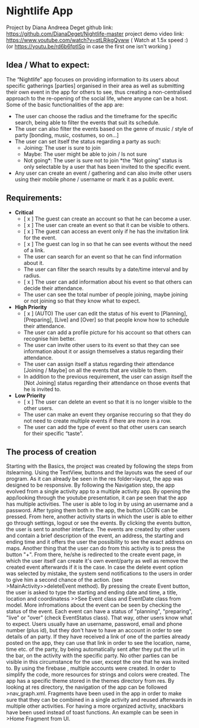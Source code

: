 # Nightlife App

Project by Diana Andreea Deget
github link: https://github.com/DianaDeget/Nightlife-master
project demo video link:  https://www.youtube.com/watch?v=qtLRjkgQyww ( Watch at 1.5x speed :) (or https://youtu.be/rd6b6fptISo in case the first one isn't working )

## Idea / What to expect:

The “Nightlife” app focuses on providing information to its users about specific gatherings [parties] organised in their area as well as submitting their own event in the app for others to see, thus creating a non-centralised approach to the re-opening of the social life, where anyone can be a host.
Some of the basic functionalities of the app are:

- The user can choose the radius and the timeframe for the specific search, being able to filter the events that suit its schedule.
- The user can also filter the events based on the genre of music / style of party [bonding, music, costumes, so on...]
- The user can set itself the status regarding a party as such:
    - Joining: The user is sure to join
    - Maybe: The user might be able to join / Is not sure
    - Not going*: The user is sure not to join
    *the “Not going” status is only selectable by a user that has been invited to the specific event.
- Any user can create an event / gathering and can also invite other users using their mobile phone / username or mark it as a public event.

## Requirements:

- **Critical**
    - [ x ] The guest can create an account so that he can become a user.
    - [ x ] The user can create an event so that it can be visible to others. 
    - [ x ] The guest can access an event only if he has the invitation link for the event.
    - [ x ] The guest can log in so that he can see events without the need of a link. 
    - The user can search for an event so that he can find information about it.
    - The user can filter the search results by a date/time interval and by radius.
    - [ x ] The user can add information about his event so that others can decide their attendance.
    - The user can see the total number of people joining, maybe joining or not joining so that they know what to expect.
- **High Priority**
    - [ x ] (AUTO) The user can edit the status of his event to [Planning], [Preparing], [Live] and [Over] so that people know how to schedule their attendance.
    - The user can add a profile picture for his account so that others can recognise him better.
    - The user can invite other users to its event so that they can see information about it or assign themselves a status regarding their attendance.
    - The user can assign itself a status regarding their attendance [Joining / Maybe] on all the events that are visible to them.
    - In addition to the previous requirement, the user can assign itself the [Not Joining] status regarding their attendance on those events that he is invited to.
- **Low Priority**
    - [ x ] The user can delete an event so that it is no longer visible to the other users.
    - The user can make an event they organise reccuring so that they do not need to create multiple events if there are more in a row.
    - The user can add the type of event so that other users can search for their specific “taste”.


## The process of creation
 Starting with the Basics, the project was created by following the steps from itslearning. Using the TextView, buttons and the layouts was the seed of our program.
As it can already be seen in the res folder>layout, the app was designed to be responsive. By following the Navigation step, the app evolved from a single activity app to a multiple activity app.
By opening the app/looking through the youtube presentation, it can pe seen that the app has multiple activities. The user is able to log in by using an username and a password. After typing them both in the app, the button LOGIN can be pressed.
From here, another activity starts in which the user is able to either go through settings, logout or see the events. By clicking the events button, the user is sent to another interface.
The events are created by other users and contain a brief description of the event, an address, the starting and ending time and it offers the user the possibility to see the exact address on maps.
Another thing that the user can do from this activity is to press the button "+". From there, he/she is redirected to the create event page, in which the user itself can create it's own event/party as well as remove the created event afterwards if it is the case.
In case the delete event option was selected by mistake, the system send notifications to the users in order to give him a second chance of the action. (see >MainActivity>>deleteEvent method).
By pressing the create Event button, the user is asked to type the starting and ending date and time, a title, location and coordinatess >>See Event class and EventDate class from model. More infromations about the event can be seen by checking the status of the event.
Each event can have a status of "planning", "preparing", "live" or "over" (check EventStatus class). That way, other users know what to expect. Users usually have an username, password, email and phone number (plus id), but they don't have to have an account in order to see details of an party. 
If they have received a link of one of the parties already posted on the app, they can use that link in order to see the location, name, time etc. of the party, by being automatically sent after they put the url in the bar, on the activity with the specific party.
No other parties can be visible in this circumstance for the user, except the one that he was invited to. 
By using the firebase , multiple accounts were created. In order to simplify the code, more resources for strings and colors were created. The app has a specific theme stored in the themes directory from res. By looking at res directory, the navigation of the app can be followed >nav_graph.xml.
Fragments have been used in the app in order to make sure that they can be combined in a single activity and reused afterwards in multiple other activities. 
For having a more organized activity, snackbars have been used instead of toast functions. An example can be seen in >Home Fragment from UI. 
 
